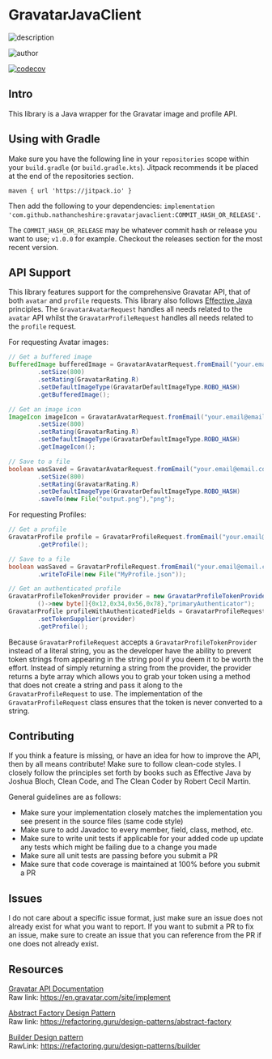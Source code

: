 # GravatarJavaClient

![description](https://user-images.githubusercontent.com/60986919/219560104-58f321f8-4a7e-4d3a-9c73-884507442c36.png)

![author](https://user-images.githubusercontent.com/60986919/219560101-6fd7400d-4e24-49b9-9b3a-82247e777d81.png)

[![codecov](https://codecov.io/gh/NathanCheshire/GravatarJavaClient/branch/main/graph/badge.svg?token=T0DQD31N7S)](https://codecov.io/gh/NathanCheshire/GravatarJavaClient)

## Intro

This library is a Java wrapper for the Gravatar image and profile API.

## Using with Gradle

Make sure you have the following line in your `repositories` scope within your `build.gradle` (or `build.gradle.kts`).
Jitpack recommends it be placed at the end of the repositories section.

`maven { url 'https://jitpack.io' }`

Then add the following to your dependencies:
`implementation 'com.github.nathancheshire:gravatarjavaclient:COMMIT_HASH_OR_RELEASE'`.

The `COMMIT_HASH_OR_RELEASE` may be whatever commit hash or release you want to use; `v1.0.0` for example. Checkout the
releases section for the most recent version.

## API Support

This library features support for the comprehensive Gravatar API, that of both `avatar` and `profile` requests. This
library also follows [Effective Java](https://www.amazon.com/Effective-Java-Joshua-Bloch/dp/0134685997) principles.
The `GravatarAvatarRequest` handles all needs related to the `avatar` API whilst the `GravatarProfileRequest` handles
all needs related to the `profile` request.

For requesting Avatar images:

```java
// Get a buffered image
BufferedImage bufferedImage = GravatarAvatarRequest.fromEmail("your.email@email.com")
        .setSize(800)
        .setRating(GravatarRating.R)
        .setDefaultImageType(GravatarDefaultImageType.ROBO_HASH)
        .getBufferedImage();

// Get an image icon
ImageIcon imageIcon = GravatarAvatarRequest.fromEmail("your.email@email.com")
        .setSize(800)
        .setRating(GravatarRating.R)
        .setDefaultImageType(GravatarDefaultImageType.ROBO_HASH)
        .getImageIcon();

// Save to a file
boolean wasSaved = GravatarAvatarRequest.fromEmail("your.email@email.com")
        .setSize(800)
        .setRating(GravatarRating.R)
        .setDefaultImageType(GravatarDefaultImageType.ROBO_HASH)
        .saveTo(new File("output.png"),"png");
```

For requesting Profiles:

```java
// Get a profile
GravatarProfile profile = GravatarProfileRequest.fromEmail("your.email@email.com")
        .getProfile();

// Save to a file
boolean wasSaved = GravatarProfileRequest.fromEmail("your.email@email.com")
        .writeToFile(new File("MyProfile.json"));

// Get an authenticated profile
GravatarProfileTokenProvider provider = new GravatarProfileTokenProvider(
        ()->new byte[]{0x12,0x34,0x56,0x78},"primaryAuthenticator");
GravatarProfile profileWithAuthenticatedFields = GravatarProfileRequest.fromEmail("your.email@email.com")
        .setTokenSupplier(provider)
        .getProfile();
```

Because `GravatarProfileRequest` accepts a `GravatarProfileTokenProvider` instead of a literal string, you as the
developer have the ability to prevent token strings from appearing in the string pool if you deem it to be worth
the effort. Instead of simply returning a string from the provider, the provider returns a byte array which allows
you to grab your token using a method that does not create a string and pass it along to the `GravatarProfileRequest`
to use. The implementation of the `GravatarProfileRequest` class ensures that the token is never converted to a string.

## Contributing

If you think a feature is missing, or have an idea for how to improve the API, then by all means contribute! Make sure
to follow clean-code styles. I closely follow the principles set forth by books such as Effective Java by Joshua Bloch,
Clean Code, and The Clean Coder by Robert Cecil Martin.

General guidelines are as follows:

- Make sure your implementation closely matches the implementation you see present in the source files (same code style)
- Make sure to add Javadoc to every member, field, class, method, etc.
- Make sure to write unit tests if applicable for your added code up update any tests which might be failing due to a
  change you made
- Make sure all unit tests are passing before you submit a PR
- Make sure that code coverage is maintained at 100% before you submit a PR

## Issues

I do not care about a specific issue format, just make sure an issue does not already exist for what you want to report.
If you want to submit a PR to fix an issue, make sure to create an issue that you can reference from the PR if one does
not already exist.

## Resources

[Gravatar API Documentation](https://en.gravatar.com/site/implement)
<br/>
Raw link: https://en.gravatar.com/site/implement

[Abstract Factory Design Pattern](https://refactoring.guru/design-patterns/abstract-factory)
<br/>
Raw link: https://refactoring.guru/design-patterns/abstract-factory

[Builder Design pattern](https://refactoring.guru/design-patterns/builder)
<br/>
RawLink: https://refactoring.guru/design-patterns/builder
